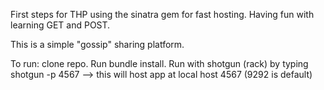 First steps for THP using the sinatra gem for fast hosting. 
Having fun with learning GET and POST. 

This is a simple "gossip" sharing platform. 

To run: clone repo. Run bundle install. 
Run with shotgun (rack) by typing shotgun -p 4567   --> this will host app at local host 4567 
(9292 is default) 



 
